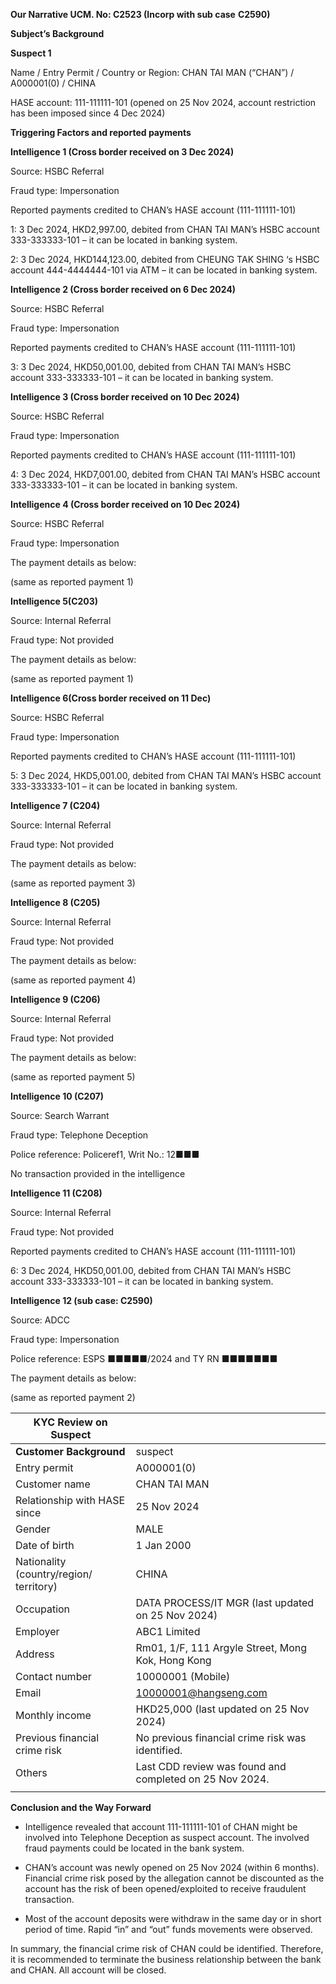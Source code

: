 **Our Narrative UCM. No: C2523 (Incorp with sub case** **C2590)**

**Subject’s Background**

**Suspect 1**

Name / Entry Permit / Country or Region: CHAN TAI MAN (“CHAN”) / A000001(0) / CHINA

HASE account: 111-111111-101 (opened on 25 Nov 2024, account restriction has been imposed since 4 Dec 2024)

**Triggering Factors and reported payments**

**Intelligence 1 (Cross border received on 3 Dec 2024)**

Source: HSBC Referral

Fraud type: Impersonation

Reported payments credited to CHAN’s HASE account (111-111111-101)

1: 3 Dec 2024, HKD2,997.00, debited from CHAN TAI MAN’s HSBC account 333-333333-101 – it can be located in banking system.

2: 3 Dec 2024, HKD144,123.00, debited from CHEUNG TAK SHING ‘s HSBC account 444-4444444-101 via ATM – it can be located in banking system.

**Intelligence 2 (Cross border received on 6 Dec 2024)**

Source: HSBC Referral

Fraud type: Impersonation

Reported payments credited to CHAN’s HASE account (111-111111-101)

3: 3 Dec 2024, HKD50,001.00, debited from CHAN TAI MAN’s HSBC account 333-333333-101 – it can be located in banking system.

**Intelligence 3 (Cross border received on 10 Dec 2024)**

Source: HSBC Referral

Fraud type: Impersonation

Reported payments credited to CHAN’s HASE account (111-111111-101)

4: 3 Dec 2024, HKD7,001.00, debited from CHAN TAI MAN’s HSBC account 333-333333-101 – it can be located in banking system.

**Intelligence 4 (Cross border received on 10 Dec 2024)**

Source: HSBC Referral

Fraud type: Impersonation

The payment details as below:

(same as reported payment 1)

**Intelligence 5(C203)**

Source: Internal Referral

Fraud type: Not provided

The payment details as below:

(same as reported payment 1)

**Intelligence 6(Cross border received on 11 Dec)**

Source: HSBC Referral

Fraud type: Impersonation

Reported payments credited to CHAN’s HASE account (111-111111-101)

5: 3 Dec 2024, HKD5,001.00, debited from CHAN TAI MAN’s HSBC account 333-333333-101 – it can be located in banking system.

**Intelligence 7 (C204)**

Source: Internal Referral

Fraud type: Not provided

The payment details as below:

(same as reported payment 3)

**Intelligence 8 (C205)**

Source: Internal Referral

Fraud type: Not provided

The payment details as below:

(same as reported payment 4)

**Intelligence 9 (C206)**

Source: Internal Referral

Fraud type: Not provided

The payment details as below:

(same as reported payment 5)

**Intelligence 10 (C207)**

Source: Search Warrant

Fraud type: Telephone Deception

Police reference: Policeref1, Writ No.: 12■■■

No transaction provided in the intelligence

**Intelligence 11 (C208)**

Source: Internal Referral

Fraud type: Not provided

Reported payments credited to CHAN’s HASE account (111-111111-101)

6: 3 Dec 2024, HKD50,001.00, debited from CHAN TAI MAN’s HSBC account 333-333333-101 – it can be located in banking system.

**Intelligence 12 (sub case: C2590)**

Source: ADCC

Fraud type: Impersonation

Police reference: ESPS ■■■■■/2024 and TY RN ■■■■■■■

The payment details as below:

(same as reported payment 2)

| **KYC Review on Suspect** |  |
| --- | --- |
| **Customer Background** | suspect |
| Entry permit | A000001(0) |
| Customer name | CHAN TAI MAN |
| Relationship with HASE since | 25 Nov 2024 |
| Gender | MALE |
| Date of birth | 1 Jan 2000 |
| Nationality (country/region/ territory) | CHINA |
| Occupation | DATA PROCESS/IT MGR (last updated on 25 Nov 2024) |
| Employer | ABC1 Limited |
| Address | Rm01, 1/F, 111 Argyle Street, Mong Kok, Hong Kong |
| Contact number | 10000001 (Mobile) |
| Email | 10000001@hangseng.com |
| Monthly income | HKD25,000 (last updated on 25 Nov 2024) |
| Previous financial crime risk | No previous financial crime risk was identified. |
| Others | Last CDD review was found and completed on 25 Nov 2024. |
|  |

**Conclusion and the Way Forward**

- Intelligence revealed that account 111-111111-101 of CHAN might be involved into Telephone Deception as suspect account. The involved fraud payments could be located in the bank system.

- CHAN’s account was newly opened on 25 Nov 2024 (within 6 months). Financial crime risk posed by the allegation cannot be discounted as the account has the risk of been opened/exploited to receive fraudulent transaction.

- Most of the account deposits were withdraw in the same day or in short period of time. Rapid “in” and “out” funds movements were observed.

In summary, the financial crime risk of CHAN could be identified. Therefore, it is recommended to terminate the business relationship between the bank and CHAN. All account will be closed.